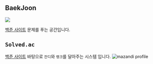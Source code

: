 ## BaekJoon

<img src="https://wallpapers.com/images/high/think-about-coding-qlib86o7bz1fqbub.jpg"/>

[백준 사이트](https://www.acmicpc.net/) 문제를 푸는 공간입니다.

## `Solved.ac`
[백준 사이트](https://www.acmicpc.net/) 바탕으로 `잔디`와 `랭크`를 달아주는 시스템 입니다.
![mazandi profile](http://mazandi.herokuapp.com/api?handle=dmsqlctnekf&theme=dark)
